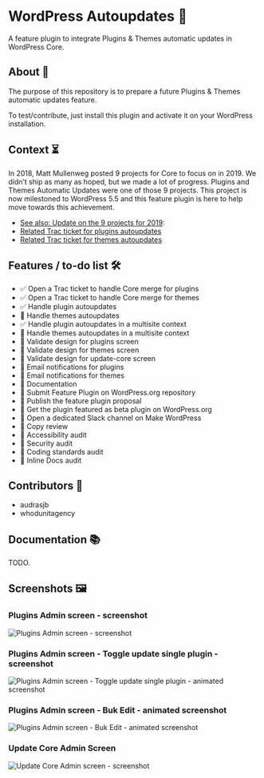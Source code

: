 # WordPress Autoupdates 🤖

A feature plugin to integrate Plugins & Themes automatic updates in WordPress Core.

## About 🔎

The purpose of this repository is to prepare a future Plugins & Themes automatic updates feature.

To test/contribute, just install this plugin and activate it on your WordPress installation.

## Context ⏳

In 2018, Matt Mullenweg posted 9 projects for Core to focus on in 2019. We didn’t ship as many as hoped, but we made a lot of progress. Plugins and Themes Automatic Updates were one of those 9 projects. This project is now milestoned to WordPress 5.5 and this feature plugin is here to help move towards this achievement.

- [See also: Update on the 9 projects for 2019](https://make.wordpress.org/core/2019/12/06/update-9-projects-for-2019/):
- [Related Trac ticket for plugins autoupdates](https://core.trac.wordpress.org/ticket/48850)
- [Related Trac ticket for themes autoupdates](https://core.trac.wordpress.org/ticket/48850)

## Features / to-do list 🛠

- ✅ Open a Trac ticket to handle Core merge for plugins
- ✅ Open a Trac ticket to handle Core merge for themes
- ✅ Handle plugin autoupdates
- 🔲 Handle themes autoupdates
- ✅ Handle plugin autoupdates in a multisite context
- 🔲 Handle themes autoupdates in a multisite context
- 🔲 Validate design for plugins screen
- 🔲 Validate design for themes screen
- 🔲 Validate design for update-core screen
- 🔲 Email notifications for plugins
- 🔲 Email notifications for themes
- 🔲 Documentation
- 🔲 Submit Feature Plugin on WordPress.org repository
- 🔲 Publish the feature plugin proposal
- 🔲 Get the plugin featured as beta plugin on WordPress.org
- 🔲 Open a dedicated Slack channel on Make WordPress
- 🔲 Copy review
- 🔲 Accessibility audit
- 🔲 Security audit
- 🔲 Coding standards audit
- 🔲 Inline Docs audit

## Contributors 👥

- audrasjb
- whodunitagency

## Documentation 📚

TODO.

## Screenshots 🖼

### Plugins Admin screen - screenshot

![Plugins Admin screen - screenshot](https://jeanbaptisteaudras.com/images/wp-autoupdates-togglesingleplugin-01.gif)

### Plugins Admin screen - Toggle update single plugin - screenshot

![Plugins Admin screen - Toggle update single plugin - animated screenshot](https://jeanbaptisteaudras.com/images/wp-autoupdates-plugins-01.png)

### Plugins Admin screen - Buk Edit - animated screenshot

![Plugins Admin screen - Buk Edit - animated screenshot](https://jeanbaptisteaudras.com/images/wp-autoupdates-bulkeditplugins-01.gif)

### Update Core Admin Screen

![Update Core Admin screen - screenshot](https://jeanbaptisteaudras.com/images/wp-autoupdates-updatecore-01.png)